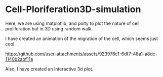 # Cell-Ploriferation3D-simulation
Here, we are using matplotlib, and polty to plot the nature of cell proliferation but in 3D using random walk. 

I have created an animation of the migration of the cell, which seems just cool. 

https://github.com/user-attachments/assets/923976c1-6df7-48a1-a8dc-1140b2abf11a

Also, I have created an interactive 3d plot. 
